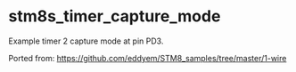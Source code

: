 # stm8s_timer_capture_mode
Example timer 2 capture mode at pin PD3.

Ported from: https://github.com/eddyem/STM8_samples/tree/master/1-wire